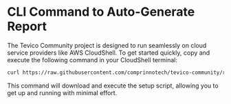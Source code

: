 # CLI Command to Auto-Generate Report

The Tevico Community project is designed to run seamlessly on cloud service providers like AWS CloudShell. To get started quickly, copy and execute the following command in your CloudShell terminal:

```bash title="Execute this in your Cloudshell"
curl https://raw.githubusercontent.com/comprinnotech/tevico-community/refs/heads/main/run.sh?ts=$(date +%s) | bash
```

This command will download and execute the setup script, allowing you to get up and running with minimal effort.


